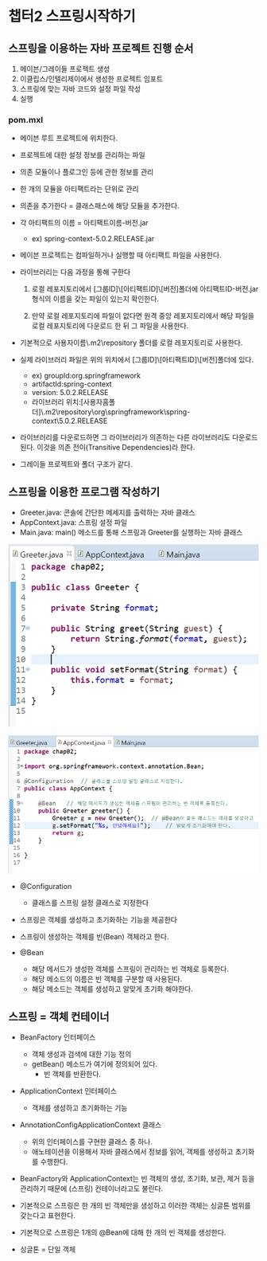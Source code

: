 # 챕터2 스프링시작하기

## 스프링을 이용하는 자바 프로젝트 진행 순서

1. 메이븐/그레이들 프로젝트 생성
2. 이클립스/인텔리제이에서 생성한 프로젝트 임포트
3. 스프링에 맞는 자바 코드와 설정 파일 작성
4. 실행

### pom.mxl

- 메이븐 루트 프로젝트에 위치한다.
- 프로젝트에 대한 설정 정보를 관리하는 파일
- 의존 모듈이나 플로그인 등에 관한 정보를 관리

- 한 개의 모듈을 아티팩트라는 단위로 관리
- 의존을 추가한다 = 클래스패스에 해당 모듈을 추가한다.
- 각 아티팩트의 이름 = 아티팩트이름-버전.jar
    - ex) spring-context-5.0.2.RELEASE.jar
    
- 메이븐 프로젝트는 컴파일하거나 실행할 때 아티팩트 파일을 사용한다.
- 라이브러리는 다음 과정을 통해 구한다
    1. 로컬 레포지토리에서 [그룹ID]\\[아티팩트ID]\\[버전]폴더에
    아티팩트ID-버전.jar 형식의 이름을 갖는 파일이 있는지 확인한다.
       
    2. 만약 로컬 레포지토리에 파일이 없다면 원격 중앙 레포지토리에서
    해당 파일을 로컬 레포지토리에 다운로드 한 뒤 그 파일을 사용한다.
       
- 기본적으로 사용자이름\\.m2\\repository 폴더를 로컬 레포지토리로 사용한다.
- 실제 라이브러리 파일은 위의 위치에서 [그룹ID]\\[아티팩트ID]\\[버전]폴더에
 있다.
  
    - ex) groupId:org.springframework
    - artifactId:spring-context
    - version: 5.0.2.RELEASE
    - 라이브러리 위치:[사용자홈폴더]\\.m2\\repository\\org\\springframework\\spring-context\\5.0.2.RELEASE
    
- 라이브러리를 다운로드하면 그 라이브러리가 의존하는 다른 라이브러리도 다운로드 된다.
이것을 의존 전이(Transitive Dependencies)라 한다.
  
- 그레이들 프로젝트와 폴더 구조가 같다.

## 스프링을 이용한 프로그램 작성하기

- Greeter.java: 콘솔에 간단한 메세지를 출력하는 자바 클래스
- AppContext.java: 스프링 설정 파일
- Main.java: main() 메소드를 통해 스프링과 Greeter를 실행하는 자바 클래스

![img.png](image/Greeter.png)

![](./image/AppContext.png)

- @Configuration
    - 클래스를 스프링 설정 클래스로 지정한다
    
- 스프링은 객체를 생성하고 초기화하는 기능을 제공한다
- 스프링이 생성하는 객체를 빈(Bean) 객체라고 한다.

- @Bean
    - 해당 메서드가 생성한 객체를 스프링이 관리하는 빈 객체로 등록한다.
    - 해당 메소드의 이름은 빈 객체를 구분할 때 사용된다.
    - 해당 메소드는 객체를 생성하고 알맞게 초기화 해야한다.
    
## 스프링 = 객체 컨테이너

- BeanFactory 인터페이스
    - 객체 생성과 검색에 대한 기능 정의
    - getBean() 메소드가 여기에 정의되어 있다.
        - 빈 객체를 반환한다.

- ApplicationContext 인터페이스
    - 객체를 생성하고 초기화하는 기능
    
- AnnotationConfigApplicationContext 클래스
    - 위의 인터페이스를 구현한 클래스 중 하나.
    - 애노테이션을 이용해서 자바 클래스에서 정보를 읽어, 객체를 생성하고 초기화를 수행한다.
    
- BeanFactory와 ApplicationContext는 빈 객체의 생성, 초기화, 보관, 제거 등을
관리하기 때문에 (스프링) 컨테이너라고도 불린다.
  
- 기본적으로 스프링은 한 개의 빈 객체만을 생성하고 이러한 객체는 싱글톤 범위를
갖는다고 표현한다.
  
- 기본적으로 스프링은 1개의 @Bean에 대해 한 개의 빈 객체를 생성한다.
  
- 싱글톤 = 단일 객체
